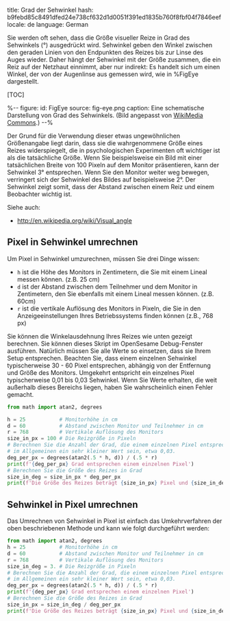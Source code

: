 title: Grad der Sehwinkel
hash: b9febd85c8491dfed24e738cf632d1d0051f391ed1835b760f8fbf04f7846eef
locale: de
language: German

Sie werden oft sehen, dass die Größe visueller Reize in Grad des Sehwinkels (°) ausgedrückt wird. Sehwinkel geben den Winkel zwischen den geraden Linien von den Endpunkten des Reizes bis zur Linse des Auges wieder. Daher hängt der Sehwinkel mit der Größe zusammen, die ein Reiz auf der Netzhaut einnimmt, aber nur indirekt: Es handelt sich um einen Winkel, der von der Augenlinse aus gemessen wird, wie in %FigEye dargestellt.

[TOC]

%--
figure:
 id: FigEye
 source: fig-eye.png
 caption: Eine schematische Darstellung von Grad des Sehwinkels. (Bild angepasst von [WikiMedia Commons](http://commons.wikimedia.org/wiki/File:Schematic_diagram_of_the_human_eye.svg).)
--%

Der Grund für die Verwendung dieser etwas ungewöhnlichen Größenangabe liegt darin, dass sie die wahrgenommene Größe eines Reizes widerspiegelt, die in psychologischen Experimenten oft wichtiger ist als die tatsächliche Größe. Wenn Sie beispielsweise ein Bild mit einer tatsächlichen Breite von 100 Pixeln auf dem Monitor präsentieren, kann der Sehwinkel 3° entsprechen. Wenn Sie den Monitor weiter weg bewegen, verringert sich der Sehwinkel des Bildes auf beispielsweise 2°. Der Sehwinkel zeigt somit, dass der Abstand zwischen einem Reiz und einem Beobachter wichtig ist. 

Siehe auch:

- <http://en.wikipedia.org/wiki/Visual_angle>

## Pixel in Sehwinkel umrechnen

Um Pixel in Sehwinkel umzurechnen, müssen Sie drei Dinge wissen:

- `h` ist die Höhe des Monitors in Zentimetern, die Sie mit einem Lineal messen können. (z.B. 25 cm)
- `d` ist der Abstand zwischen dem Teilnehmer und dem Monitor in Zentimetern, den Sie ebenfalls mit einem Lineal messen können. (z.B. 60cm)
- `r` ist die vertikale Auflösung des Monitors in Pixeln, die Sie in den Anzeigeeinstellungen Ihres Betriebssystems finden können (z.B., 768 px)

Sie können die Winkelausdehnung Ihres Reizes wie unten gezeigt berechnen. Sie können dieses Skript im OpenSesame Debug-Fenster ausführen. Natürlich müssen Sie alle Werte so einsetzen, dass sie Ihrem Setup entsprechen. Beachten Sie, dass einem einzelnen Sehwinkel typischerweise 30 - 60 Pixel entsprechen, abhängig von der Entfernung und Größe des Monitors. Umgekehrt entspricht ein einzelnes Pixel typischerweise 0,01 bis 0,03 Sehwinkel. Wenn Sie Werte erhalten, die weit außerhalb dieses Bereichs liegen, haben Sie wahrscheinlich einen Fehler gemacht.

```python
from math import atan2, degrees

h = 25           # Monitorhöhe in cm
d = 60           # Abstand zwischen Monitor und Teilnehmer in cm
r = 768          # Vertikale Auflösung des Monitors
size_in_px = 100 # Die Reizgröße in Pixeln
# Berechnen Sie die Anzahl der Grad, die einem einzelnen Pixel entsprechen. Dies wird
# im Allgemeinen ein sehr kleiner Wert sein, etwa 0,03.
deg_per_px = degrees(atan2(.5 * h, d)) / (.5 * r)
print(f'{deg_per_px} Grad entsprechen einem einzelnen Pixel')
# Berechnen Sie die Größe des Reizes in Grad
size_in_deg = size_in_px * deg_per_px
print(f'Die Größe des Reizes beträgt {size_in_px} Pixel und {size_in_deg} Sehwinkel')
```

## Sehwinkel in Pixel umrechnen

Das Umrechnen von Sehwinkel in Pixel ist einfach das Umkehrverfahren der oben beschriebenen Methode und kann wie folgt durchgeführt werden:

```python
from math import atan2, degrees
h = 25           # Monitorhöhe in cm
d = 60           # Abstand zwischen Monitor und Teilnehmer in cm
r = 768          # Vertikale Auflösung des Monitors
size_in_deg = 3. # Die Reizgröße in Pixeln
# Berechnen Sie die Anzahl der Grad, die einem einzelnen Pixel entsprechen. Dies wird
# im Allgemeinen ein sehr kleiner Wert sein, etwa 0,03.
deg_per_px = degrees(atan2(.5 * h, d)) / (.5 * r)
print(f'{deg_per_px} Grad entsprechen einem einzelnen Pixel')
# Berechnen Sie die Größe des Reizes in Grad
size_in_px = size_in_deg / deg_per_px
print(f'Die Größe des Reizes beträgt {size_in_px} Pixel und {size_in_deg} Sehwinkel')
```